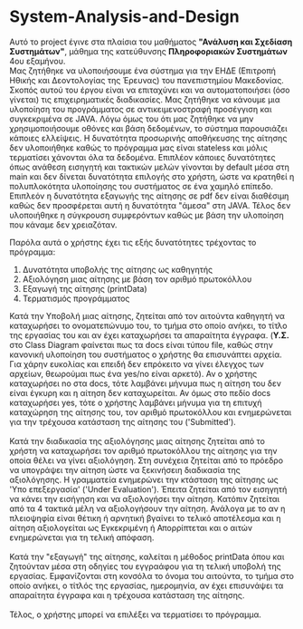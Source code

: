 # System-Analysis-and-Design

Αυτό το project έγινε στα πλαίσια του μαθήματος **"Ανάλυση και Σχεδίαση Συστημάτων"**, μάθημα της κατεύθυνσης **Πληροφοριακών Συστημάτων** 4ου εξαμήνου. \
Μας ζητήθηκε να υλοποιήσουμε ένα σύστημα για την ΕΗΔΕ (Επιτροπή Ηθικής και Δεοντολογίας της Έρευνας) του πανεπιστημίου Μακεδονίας. Σκοπός αυτού του έργου είναι να επιταχύνει και να αυτοματοποιήσει (όσο γίνεται) τις επιχειρηματικές διαδικασίες. Μας ζητήθηκε να κάνουμε μια υλοποίηση του προγράμματος σε αντικειμενοστραφή προσέγγιση και συγκεκριμένα σε JAVA. Λόγω όμως του ότι μας ζητήθηκε να μην χρησιμοποιήσουμε οθόνες και βάση δεδομένων, το σύστημα παρουσιάζει κάποιες ελλείψεις. Η δυνατότητα προσωρινής αποθήκευσης της αίτησης δεν υλοποιήθηκε καθώς το πρόγραμμα μας είναι stateless και μόλις τερματίσει χάνονται όλα τα δεδομένα. Επιπλέον κάποιες δυνατότητες όπως ανάθεση εισηγητή και τακτικών μελών γίνονται by default μέσα στη main και δεν δίνεται δυνατότητα επιλογής στο χρήστη, ώστε να κρατηθεί η πολυπλοκότητα υλοποίησης του συστήματος σε ένα χαμηλό επίπεδο. Επιπλεόν η δυνατότητα εξαγωγής της αίτησης σε pdf δεν είναι διαθέσιμη καθώς δεν προσφέρεται αυτή η δυνατότητα "άμεσα" στη JAVA. Τέλος δεν υλοποιήθηκε η σύγκρουση συμφερόντων καθώς με βάση την υλοποίηση που κάναμε δεν χρειαζόταν.

Παρόλα αυτά ο χρήστης έχει τις εξής δυνατότητες τρέχοντας το πρόγραμμα:
1) Δυνατότητα υποβολής της αίτησης ως καθηγητής
2) Αξιολόγηση μιας αίτησης με βάση τον αριθμό πρωτοκόλλου
3) Εξαγωγή της αίτησης (printData)
3) Τερματισμός προγράμματος

Κατά την Υποβολή μιας αίτησης, ζητείται από τον αιτούντα καθηγητή να καταχωρήσει το ονοματεπώνυμο του, το τμήμα στο οποίο ανήκει, το τίτλο της εργασίας του και αν έχει καταχωρήσει τα απαραίτητα έγγραφα. (**Υ.Σ.** στο Class Diagram φαίνεται πως τα docs είναι τύπου file, καθώς στην  κανονική υλοποίηση του συστήματος ο χρήστης θα επισυνάπτει αρχεία. Για χάρην ευκολίας και επειδή δεν επρόκειτο να γίνει έλεγχος των αρχείων, θεωρούμαι πως ένα yes/no είναι αρκετό). Αν ο χρήστης καταχωρήσει no στα docs, τότε λαμβάνει μήνυμα πως η αίτηση του δεν είναι έγκυρη και η αίτηση δεν καταχωρείται. Αν όμως στο πεδίο docs καταχωρήσει yes, τότε ο χρήστης λαμβάνει μήνυμα για τη επιτυχή καταχώρηση της αίτησης του, τον αριθμό πρωτοκόλλου και ενημερώνεται για την τρέχουσα κατάσταση της αίτησης του ('Submitted'). \
\
Κατά την διαδικασία της αξιολόγησης μιας αίτησης ζητείται από το χρήστη να καταχωρήσει τον αριθμό πρωτοκόλλου της αίτησης για την οποία θέλει να γίνει αξιολόγηση. Στη συνέχεια ζητείται από το πρόεδρο να υπογράψει την αίτηση ώστε να ξεκινήσειη διαδικασία της αξιολόγησης. Η γραμματεία ενημερώνει την κτάσταση της αίτησης ως 'Υπο επεξεργασία' ('Under Evaluation'). Έπειτα ζητείται από τον εισηγητή να κάνει την εισήγηση και να αξιολογήσει την αίτηση. Κατόπιν ζητείται από τα 4 τακτικά μέλη να αξιολογήσουν την αίτηση. Ανάλογα με το αν η πλειοψηφία είναι θέτικη ή αρνητική βγαίνει το τελικό αποτέλεσμα και η αίτηση αξιολογείται ως Εγκεκριμένη ή Απορρίπτεται και ο αιτών ενημερώνεται για τη τελική απόφαση. \
\
Κατά την "εξαγωγή" της αίτησης, καλείται η μέθοδος printData όπου και ζητούνταν μέσα στη οδηγίες του εγγραάφου για τη τελική υποβολή της εργασίας. Εμφανίζονται στη κονσόλα το όνομα του αιτούντα, το τμήμα στο οποίο ανήκει, ο τίτλός της εργασίας, ημερομηνία, αν έχει επισυνάψει τα απαραίτητα έγγραφα και η τρέχουσα κατάσταση της αίτησης. \
\
Τέλος, ο χρήστης μπορεί να επιλέξει να τερματίσει το πρόγραμμα.
